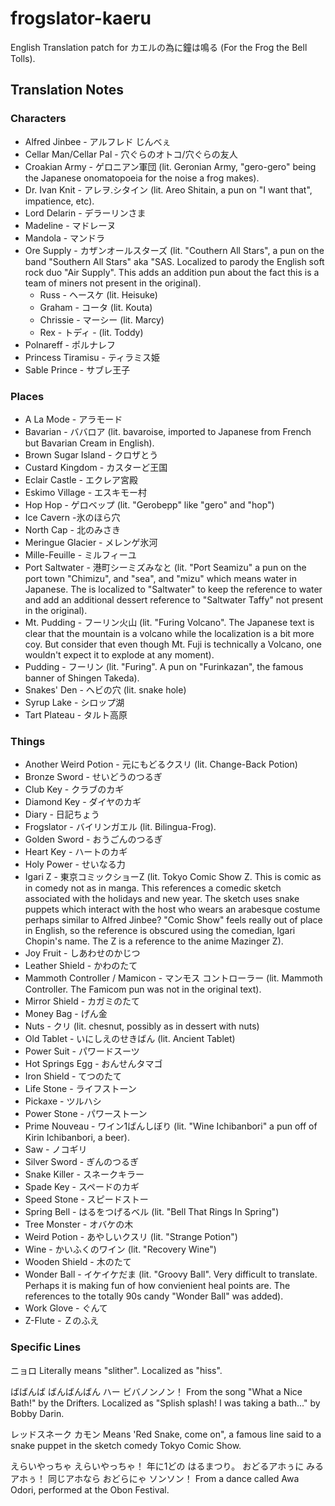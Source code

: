# frogslator-kaeru
English Translation patch for カエルの為に鐘は鳴る (For the Frog the Bell Tolls).

## Translation Notes

### Characters
* Alfred Jinbee - アルフレド じんべぇ
* Cellar Man/Cellar Pal - 穴ぐらのオトコ/穴ぐらの友人
* Croakian Army - ゲロニアン軍団 (lit. Geronian Army, "gero-gero" being the Japanese onomatopoeia for the noise a frog makes).
* Dr. Ivan Knit - アレヲ.シタイン (lit. Areo Shitain, a pun on "I want that", impatience, etc). 
* Lord Delarin - デラーリンさま
* Madeline - マドレーヌ
* Mandola - マンドラ
* Ore Supply - カザンオールスターズ (lit. "Couthern All Stars", a pun on the band "Southern All Stars" aka "SAS. Localized to parody the English soft rock duo "Air Supply". This adds an addition pun about the fact this is a team of miners not present in the original).
  * Russ - ヘースケ (lit. Heisuke)
  * Graham - コータ (lit. Kouta)
  * Chrissie - マーシー (lit. Marcy)
  * Rex - トディ - (lit. Toddy)
* Polnareff - ポルナレフ
* Princess Tiramisu - ティラミス姫
* Sable Prince - サブレ王子

### Places
* A La Mode - アラモード
* Bavarian - ババロア (lit. bavaroise, imported to Japanese from French but Bavarian Cream in English).
* Brown Sugar Island - クロザとう
* Custard Kingdom - カスターど王国
* Eclair Castle - エクレア宮殿
* Eskimo Village - エスキモー村
* Hop Hop - ゲロベップ (lit. "Gerobepp" like "gero" and "hop")
* Ice Cavern -氷のほら穴
* North Cap - 北のみさき
* Meringue Glacier - メレンゲ氷河
* Mille-Feuille - ミルフィーユ
* Port Saltwater - 港町シーミズみなと (lit. "Port Seamizu" a pun on the port town "Chimizu", and "sea", and "mizu" which means water in Japanese. The is localized to "Saltwater" to keep the reference to water and add an additional dessert reference to "Saltwater Taffy" not present in the original).
* Mt. Pudding - フーリン火山 (lit. "Furing Volcano". The Japanese text is clear that the mountain is a volcano while the localization is a bit more coy. But consider that even though Mt. Fuji is technically a Volcano, one wouldn't expect it to explode at any moment).
* Pudding - フーリン (lit. "Furing". A pun on "Furinkazan", the famous banner of Shingen Takeda).
* Snakes' Den - ヘビの穴  (lit. snake hole)
* Syrup Lake - シロップ湖
* Tart Plateau - タルト高原

### Things
* Another Weird Potion - 元にもどるクスリ (lit. Change-Back Potion)
* Bronze Sword - せいどうのつるぎ
* Club Key - クラブのカギ
* Diamond Key - ダイヤのカギ
* Diary - 日記ちょう
* Frogslator - バイリンガエル (lit. Bilingua-Frog).
* Golden Sword - おうごんのつるぎ
* Heart Key - ハートのカギ
* Holy Power - せいなる力
* Igari Z - 東京コミックショーZ (lit. Tokyo Comic Show Z. This is comic as in comedy not as in manga. This references a comedic sketch associated with the holidays and new year. The sketch uses snake puppets which interact with the host who wears an arabesque costume perhaps similar to Alfred Jinbee? "Comic Show" feels really out of place in English, so the reference is obscured using the comedian, Igari Chopin's name. The Z is a reference to the anime Mazinger Z).
* Joy Fruit - しあわせのかじつ
* Leather Shield - かわのたて
* Mammoth Controller / Mamicon - マンモス コントローラー (lit. Mammoth Controller. The Famicom pun was not in the original text).
* Mirror Shield - カガミのたて
* Money Bag - げん金
* Nuts - クリ (lit. chesnut, possibly as in dessert with nuts)
* Old Tablet - いにしえのせきばん (lit. Ancient Tablet)
* Power Suit - パワードスーツ
* Hot Springs Egg - おんせんタマゴ 
* Iron Shield - てつのたて
* Life Stone - ライフストーン
* Pickaxe - ツルハシ
* Power Stone - パワーストーン
* Prime Nouveau - ワイン1ばんしぼり (lit. "Wine Ichibanbori" a pun off of Kirin Ichibanbori, a beer).
* Saw - ノコギリ
* Silver Sword - ぎんのつるぎ
* Snake Killer - スネークキラー
* Spade Key - スペードのカギ
* Speed Stone - スピードストー 
* Spring Bell - はるをつげるベル (lit. "Bell That Rings In Spring")
* Tree Monster - オバケの木
* Weird Potion - あやしいクスリ (lit. "Strange Potion")
* Wine - かいふくのワイン (lit. "Recovery Wine")
* Wooden Shield - 木のたて
* Wonder Ball - イケイケだま (lit. "Groovy Ball". Very difficult to translate. Perhaps it is making fun of how convienient heal points are. The references to the totally 90s candy "Wonder Ball" was added).
* Work Glove - ぐんて
* Z-Flute - Ｚのふえ

### Specific Lines
ニョロ
Literally means "slither".  Localized as "hiss". 

ばばんば ばんばんばん
ハー ビバノンノン！
From the song "What a Nice Bath!" by the Drifters. Localized as "Splish splash! I was taking a bath..." by Bobby Darin.

レッドスネーク カモン
Means 'Red Snake, come on", a famous line said to a snake puppet in the sketch comedy Tokyo Comic Show.

えらいやっちゃ えらいやっちゃ！
年に1どの はるまつり。
おどるアホぅに みるアホぅ！
同じアホなら おどらにゃ ソンソン！
From a dance called Awa Odori, performed at the Obon Festival.

